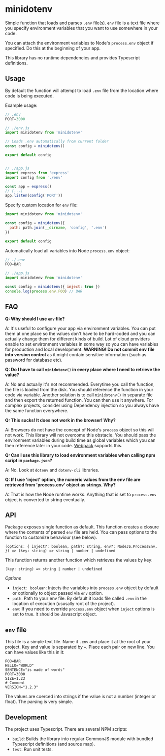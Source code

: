 # minidotenv

Simple function that loads and parses `.env` file(s). `env` file is a text file where you specify environment variables that you want to use somewhere in your code.

You can attach the environment variables to Node's `process.env` object if specified. Do this at the beginning of your app.

This library has no runtime dependencies and provides Typescript definitions.

## Usage

By default the function will attempt to load `.env` file from the location where code is being executed.

Example usage:

```javascript
// .env
PORT=3000

// ./env.js
import minidotenv from 'minidotenv'

// Loads .env automatically from current folder
const config = minidotenv()

export default config


// ./app.js
import express from 'express'
import config from './env'

const app = express()
// [...]
app.listen(config('PORT'))
```

Specify custom location for `env` file:

```javascript
import minidotenv from 'minidotenv'

const config = minidotenv({
  path: path.join(__dirname, 'config', '.env')
})

export default config
```

Automatically load all variables into Node `process.env` object:

```javascript
// ./.env
FOO=BAR

// ./app.js
import minidotenv from 'minidotenv'

const config = minidotenv({ inject: true })
console.log(process.env.FOO) // BAR
```

## FAQ

**Q: Why should I use `env` file?**

A: It's useful to configure your app via environment variables. You can put them at one place so the values don't have to be hard-coded and you can actually change them for different kinds of build.
Lot of cloud providers enable to set environment variables in some way so you can have variables for production and local development. **WARNING! Do not commit env file into version control** as it might contain sensitive information (such as password for database etc).

**Q: Do I have to call `minidotenv()` in every place where I need to retrieve the value?**

A: No and actually it's not recommended. Everytime you call the function, the file is loaded from the disk. You should reference the function in your code via variable. Another solution is to call `minidotenv()` in separate file and then export the returned function. You can then use it anywhere. For complex projects, consider using Dependency injection so you always have the same function everywhere.

**Q: This sucks! It does not work in the browser! Why?**

A: Browsers do not have the concept of Node's `process` object so this will not work. This library will not overcome this obstacle.
You should pass the environment variables during build time as global variables which you can then reference later in your code. [Webpack](https://webpack.js.org/plugins/define-plugin/) supports this.

**Q: Can I use this library to load environment variables when calling npm script in `package.json`?**

A: No. Look at `dotenv` and `dotenv-cli` libraries.

**Q: If I use 'inject' option, the numeric values from the env file are retrieved from 'process.env' object as strings. Why?**

A: That is how the Node runtime works. Anything that is set to `process.env` object is converted to string eventually.

## API

Package exposes single function as default. This function creates a closure where the contents of parsed `env` file are held. You can pass options to the function to customize behaviour (see below).

`(options: {
  inject?: boolean,
  path?: string,
  env?: NodeJS.ProcessEnv,
}) => (key: string) => string | number | undefined`

This function returns another function which retrieves the values by key:

`(key: string) => string | number | undefined`

*Options*

- `inject: boolean`: Injects the variables into `process.env` object by default or optionally to object passed via `env` option.
- `path`: Path to your env file. By default it loads file called `.env` in the location of execution (ususally root of the project).
- `env`: If you need to override `process.env` object when `inject` options is set to true. It should be Javascript object.

## `env` file

This file is a simple text file. Name it `.env` and place it at the root of your project. Key and value is separated by `=`. Place each pair on new line. You can have values like this in it:

```
FOO=BAR
HELLO="WORLD"
SENTENCE="is made of words"
PORT=3000
SIZE=1.23
# Comment
VERSION="1.2.3"
```

The values are coerced into strings if the value is not a number (integer or float). The parsing is very simple.

## Development

The project uses Typescript. There are several NPM scripts:

- `build`: Builds the library into regular CommonJS module with bundled Typescript definitions (and source map).
- `test`: Run unit tests.
